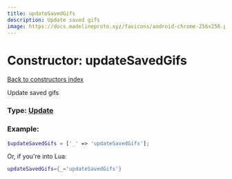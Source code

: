 ```yaml
---
title: updateSavedGifs
description: Update saved gifs
image: https://docs.madelineproto.xyz/favicons/android-chrome-256x256.png
---
```

# Constructor: updateSavedGifs  
[Back to constructors index](index.md)



Update saved gifs




### Type: [Update](../types/Update.md)


### Example:

```php
$updateSavedGifs = ['_' => 'updateSavedGifs'];
```  


Or, if you're into Lua:

```lua
updateSavedGifs={_='updateSavedGifs'}

```


